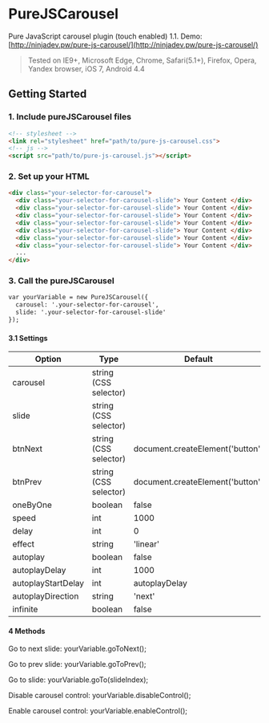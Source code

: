 # PureJSCarousel
Pure JavaScript carousel plugin (touch enabled) 1.1. Demo: [http://ninjadev.pw/pure-js-carousel/](http://ninjadev.pw/pure-js-carousel/)
> Tested on IE9+, Microsoft Edge, Chrome, Safari(5.1+), Firefox, Opera, Yandex browser, iOS 7, Android 4.4

## Getting Started

### 1. Include pureJSCarousel files
```html
<!-- stylesheet -->
<link rel="stylesheet" href="path/to/pure-js-carousel.css">
<!-- js -->
<script src="path/to/pure-js-carousel.js"></script>
```

### 2. Set up your HTML
```html
<div class="your-selector-for-carousel">
  <div class="your-selector-for-carousel-slide"> Your Content </div>
  <div class="your-selector-for-carousel-slide"> Your Content </div>
  <div class="your-selector-for-carousel-slide"> Your Content </div>
  <div class="your-selector-for-carousel-slide"> Your Content </div>
  <div class="your-selector-for-carousel-slide"> Your Content </div>
  <div class="your-selector-for-carousel-slide"> Your Content </div>
  <div class="your-selector-for-carousel-slide"> Your Content </div>
  ...
</div>
```
### 3. Call the pureJSCarousel
```html
var yourVariable = new PureJSCarousel({
  carousel: '.your-selector-for-carousel',
  slide: '.your-selector-for-carousel-slide'
});
```
#### 3.1 Settings
Option | Type | Default
------ | ---- | -------
carousel | string (CSS selector) |
slide | string (CSS selector) |
btnNext | string (CSS selector) | document.createElement('button')
btnPrev | string (CSS selector) | document.createElement('button')
oneByOne | boolean | false
speed | int | 1000
delay | int | 0
effect | string | 'linear'
autoplay | boolean | false |
autoplayDelay | int | 1000
autoplayStartDelay | int | autoplayDelay
autoplayDirection | string | 'next'
infinite | boolean | false

#### 4 Methods
Go to next slide: yourVariable.goToNext();

Go to prev slide: yourVariable.goToPrev();

Go to slide: yourVariable.goTo(slideIndex);

Disable carousel control: yourVariable.disableControl();

Enable carousel control: yourVariable.enableControl();
